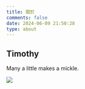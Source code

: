 ```yaml
---
title: 關於
comments: false
date: 2024-06-09 21:50:28
type: about
---
```


## Timothy

Many a little makes a mickle.

![](https://images.unsplash.com/photo-1515378791036-0648a3ef77b2?q=80&w=2070&auto=format&fit=crop&ixlib=rb-4.0.3&ixid=M3wxMjA3fDB8MHxwaG90by1wYWdlfHx8fGVufDB8fHx8fA%3D%3D)